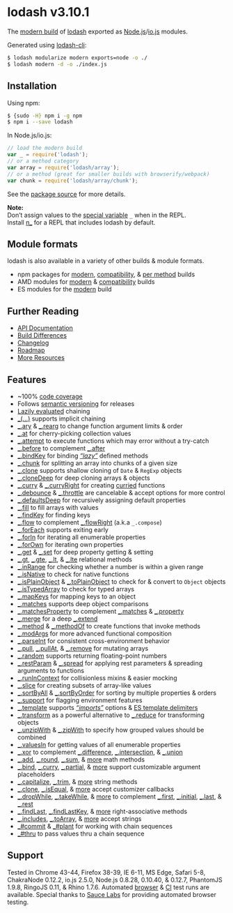 # lodash v3.10.1

The [modern build](https://github.com/lodash/lodash/wiki/Build-Differences) of [lodash](https://lodash.com/) exported as [Node.js](http://nodejs.org/)/[io.js](https://iojs.org/) modules.

Generated using [lodash-cli](https://www.npmjs.com/package/lodash-cli):
```bash
$ lodash modularize modern exports=node -o ./
$ lodash modern -d -o ./index.js
```










































































<extoc></extoc>

## Installation

Using npm:

```bash
$ {sudo -H} npm i -g npm
$ npm i --save lodash
```

In Node.js/io.js:

```js
// load the modern build
var _ = require('lodash');
// or a method category
var array = require('lodash/array');
// or a method (great for smaller builds with browserify/webpack)
var chunk = require('lodash/array/chunk');
```

See the [package source](https://github.com/lodash/lodash/tree/3.10.1-npm) for more details.

**Note:**<br>
Don’t assign values to the [special variable](http://nodejs.org/api/repl.html#repl_repl_features) `_` when in the REPL.<br>
Install [n_](https://www.npmjs.com/package/n_) for a REPL that includes lodash by default.

## Module formats

lodash is also available in a variety of other builds & module formats.

 * npm packages for [modern](https://www.npmjs.com/package/lodash), [compatibility](https://www.npmjs.com/package/lodash-compat), & [per method](https://www.npmjs.com/browse/keyword/lodash-modularized) builds
 * AMD modules for [modern](https://github.com/lodash/lodash/tree/3.10.1-amd) & [compatibility](https://github.com/lodash/lodash-compat/tree/3.10.1-amd) builds
 * ES modules for the [modern](https://github.com/lodash/lodash/tree/3.10.1-es) build

## Further Reading

  * [API Documentation](https://lodash.com/docs)
  * [Build Differences](https://github.com/lodash/lodash/wiki/Build-Differences)
  * [Changelog](https://github.com/lodash/lodash/wiki/Changelog)
  * [Roadmap](https://github.com/lodash/lodash/wiki/Roadmap)
  * [More Resources](https://github.com/lodash/lodash/wiki/Resources)

## Features

 * ~100% [code coverage](https://coveralls.io/r/lodash)
 * Follows [semantic versioning](http://semver.org/) for releases
 * [Lazily evaluated](http://filimanjaro.com/blog/2014/introducing-lazy-evaluation/) chaining
 * [_(…)](https://lodash.com/docs#_) supports implicit chaining
 * [_.ary](https://lodash.com/docs#ary) & [_.rearg](https://lodash.com/docs#rearg) to change function argument limits & order
 * [_.at](https://lodash.com/docs#at) for cherry-picking collection values
 * [_.attempt](https://lodash.com/docs#attempt) to execute functions which may error without a try-catch
 * [_.before](https://lodash.com/docs#before) to complement [_.after](https://lodash.com/docs#after)
 * [_.bindKey](https://lodash.com/docs#bindKey) for binding [*“lazy”*](http://michaux.ca/articles/lazy-function-definition-pattern) defined methods
 * [_.chunk](https://lodash.com/docs#chunk) for splitting an array into chunks of a given size
 * [_.clone](https://lodash.com/docs#clone) supports shallow cloning of `Date` & `RegExp` objects
 * [_.cloneDeep](https://lodash.com/docs#cloneDeep) for deep cloning arrays & objects
 * [_.curry](https://lodash.com/docs#curry) & [_.curryRight](https://lodash.com/docs#curryRight) for creating [curried](http://hughfdjackson.com/javascript/why-curry-helps/) functions
 * [_.debounce](https://lodash.com/docs#debounce) & [_.throttle](https://lodash.com/docs#throttle) are cancelable & accept options for more control
 * [_.defaultsDeep](https://lodash.com/docs#defaultsDeep) for recursively assigning default properties
 * [_.fill](https://lodash.com/docs#fill) to fill arrays with values
 * [_.findKey](https://lodash.com/docs#findKey) for finding keys
 * [_.flow](https://lodash.com/docs#flow) to complement [_.flowRight](https://lodash.com/docs#flowRight) (a.k.a `_.compose`)
 * [_.forEach](https://lodash.com/docs#forEach) supports exiting early
 * [_.forIn](https://lodash.com/docs#forIn) for iterating all enumerable properties
 * [_.forOwn](https://lodash.com/docs#forOwn) for iterating own properties
 * [_.get](https://lodash.com/docs#get) & [_.set](https://lodash.com/docs#set) for deep property getting & setting
 * [_.gt](https://lodash.com/docs#gt), [_.gte](https://lodash.com/docs#gte), [_.lt](https://lodash.com/docs#lt), & [_.lte](https://lodash.com/docs#lte) relational methods
 * [_.inRange](https://lodash.com/docs#inRange) for checking whether a number is within a given range
 * [_.isNative](https://lodash.com/docs#isNative) to check for native functions
 * [_.isPlainObject](https://lodash.com/docs#isPlainObject) & [_.toPlainObject](https://lodash.com/docs#toPlainObject) to check for & convert to `Object` objects
 * [_.isTypedArray](https://lodash.com/docs#isTypedArray) to check for typed arrays
 * [_.mapKeys](https://lodash.com/docs#mapKeys) for mapping keys to an object
 * [_.matches](https://lodash.com/docs#matches) supports deep object comparisons
 * [_.matchesProperty](https://lodash.com/docs#matchesProperty) to complement [_.matches](https://lodash.com/docs#matches) & [_.property](https://lodash.com/docs#property)
 * [_.merge](https://lodash.com/docs#merge) for a deep [_.extend](https://lodash.com/docs#extend)
 * [_.method](https://lodash.com/docs#method) & [_.methodOf](https://lodash.com/docs#methodOf) to create functions that invoke methods
 * [_.modArgs](https://lodash.com/docs#modArgs) for more advanced functional composition
 * [_.parseInt](https://lodash.com/docs#parseInt) for consistent cross-environment behavior
 * [_.pull](https://lodash.com/docs#pull), [_.pullAt](https://lodash.com/docs#pullAt), & [_.remove](https://lodash.com/docs#remove) for mutating arrays
 * [_.random](https://lodash.com/docs#random) supports returning floating-point numbers
 * [_.restParam](https://lodash.com/docs#restParam) & [_.spread](https://lodash.com/docs#spread) for applying rest parameters & spreading arguments to functions
 * [_.runInContext](https://lodash.com/docs#runInContext) for collisionless mixins & easier mocking
 * [_.slice](https://lodash.com/docs#slice) for creating subsets of array-like values
 * [_.sortByAll](https://lodash.com/docs#sortByAll) & [_.sortByOrder](https://lodash.com/docs#sortByOrder) for sorting by multiple properties & orders
 * [_.support](https://lodash.com/docs#support) for flagging environment features
 * [_.template](https://lodash.com/docs#template) supports [*“imports”*](https://lodash.com/docs#templateSettings-imports) options & [ES template delimiters](http://people.mozilla.org/~jorendorff/es6-draft.html#sec-template-literal-lexical-components)
 * [_.transform](https://lodash.com/docs#transform) as a powerful alternative to [_.reduce](https://lodash.com/docs#reduce) for transforming objects
 * [_.unzipWith](https://lodash.com/docs#unzipWith) & [_.zipWith](https://lodash.com/docs#zipWith) to specify how grouped values should be combined
 * [_.valuesIn](https://lodash.com/docs#valuesIn) for getting values of all enumerable properties
 * [_.xor](https://lodash.com/docs#xor) to complement [_.difference](https://lodash.com/docs#difference), [_.intersection](https://lodash.com/docs#intersection), & [_.union](https://lodash.com/docs#union)
 * [_.add](https://lodash.com/docs#add), [_.round](https://lodash.com/docs#round), [_.sum](https://lodash.com/docs#sum), &
   [more](https://lodash.com/docs "_.ceil & _.floor") math methods
 * [_.bind](https://lodash.com/docs#bind), [_.curry](https://lodash.com/docs#curry), [_.partial](https://lodash.com/docs#partial), &
   [more](https://lodash.com/docs "_.bindKey, _.curryRight, _.partialRight") support customizable argument placeholders
 * [_.capitalize](https://lodash.com/docs#capitalize), [_.trim](https://lodash.com/docs#trim), &
   [more](https://lodash.com/docs "_.camelCase, _.deburr, _.endsWith, _.escapeRegExp, _.kebabCase, _.pad, _.padLeft, _.padRight, _.repeat, _.snakeCase, _.startCase, _.startsWith, _.trimLeft, _.trimRight, _.trunc, _.words") string methods
 * [_.clone](https://lodash.com/docs#clone), [_.isEqual](https://lodash.com/docs#isEqual), &
   [more](https://lodash.com/docs "_.assign, _.cloneDeep, _.merge") accept customizer callbacks
 * [_.dropWhile](https://lodash.com/docs#dropWhile), [_.takeWhile](https://lodash.com/docs#takeWhile), &
   [more](https://lodash.com/docs "_.drop, _.dropRight, _.dropRightWhile, _.take, _.takeRight, _.takeRightWhile") to complement [_.first](https://lodash.com/docs#first), [_.initial](https://lodash.com/docs#initial), [_.last](https://lodash.com/docs#last), & [_.rest](https://lodash.com/docs#rest)
 * [_.findLast](https://lodash.com/docs#findLast), [_.findLastKey](https://lodash.com/docs#findLastKey), &
   [more](https://lodash.com/docs "_.curryRight, _.dropRight, _.dropRightWhile, _.flowRight, _.forEachRight, _.forInRight, _.forOwnRight, _.padRight, partialRight, _.takeRight, _.trimRight, _.takeRightWhile") right-associative methods
 * [_.includes](https://lodash.com/docs#includes), [_.toArray](https://lodash.com/docs#toArray), &
   [more](https://lodash.com/docs "_.at, _.countBy, _.every, _.filter, _.find, _.findLast, _.findWhere, _.forEach, _.forEachRight, _.groupBy, _.indexBy, _.invoke, _.map, _.max, _.min, _.partition, _.pluck, _.reduce, _.reduceRight, _.reject, _.shuffle, _.size, _.some, _.sortBy, _.sortByAll, _.sortByOrder, _.sum, _.where") accept strings
 * [_#commit](https://lodash.com/docs#prototype-commit) & [_#plant](https://lodash.com/docs#prototype-plant) for working with chain sequences
 * [_#thru](https://lodash.com/docs#thru) to pass values thru a chain sequence

## Support

Tested in Chrome 43-44, Firefox 38-39, IE 6-11, MS Edge, Safari 5-8, ChakraNode 0.12.2, io.js 2.5.0, Node.js 0.8.28, 0.10.40, & 0.12.7, PhantomJS 1.9.8, RingoJS 0.11, & Rhino 1.7.6.
Automated [browser](https://saucelabs.com/u/lodash) & [CI](https://travis-ci.org/lodash/lodash/) test runs are available. Special thanks to [Sauce Labs](https://saucelabs.com/) for providing automated browser testing.
